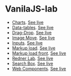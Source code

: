 # VanilaJS-lab

- [Charts](charts). [See live](https://thegicode.github.io/vanilaJS-lab/charts)
- [Data-tables](data-tables). [See live](https://thegicode.github.io/vanilaJS-lab/data-tables/)
- [Drag-Drop](drag-drop). [See live](https://thegicode.github.io/vanilaJS-lab/drag-drop)
- [Image Move](image-move). [See live](https://thegicode.github.io/vanilaJS-lab/image-move)
- [Inputs](inputs). [See live](https://thegicode.github.io/vanilaJS-lab/inputs)
- [Markup load](markup-load). [See live](https://thegicode.github.io/vanilaJS-lab/markup-load)
- [Markup load front](markup-load-front). [See live](https://thegicode.github.io/vanilaJS-lab/markup-load-front)
- [Redner Lab](render-lab). [See live](https://thegicode.github.io/vanilaJS-lab/render-lab)
- [Search Box](search-box). [See live](https://thegicode.github.io/vanilaJS-lab/search-box)
- [Web Components](web-components). [See live](https://thegicode.github.io/vanilaJS-lab/web-components)
